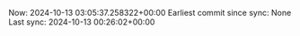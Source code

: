 Now: 2024-10-13 03:05:37.258322+00:00 Earliest commit since sync: None Last sync: 2024-10-13 00:26:02+00:00
